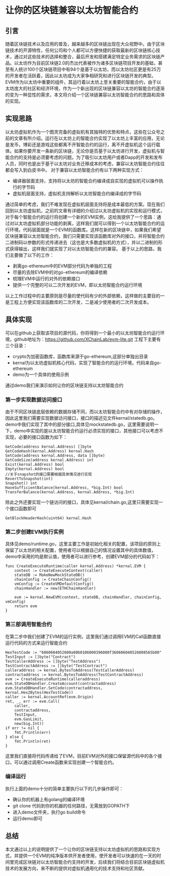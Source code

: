 # 让你的区块链兼容以太坊智能合约
## 引言
随着区块链技术以及应用的普及，越来越多的区块链出现在大众视野中。由于区块链技术的开源特性，任何公司和个人都可以方便快捷的获取最新的区块链核心技术，通过对这些技术的选择和整合，最后开发和搭建满足特定业务需求的区块链产品。以太坊作为目前区块链2.0的杰出代表被作为诸多区块链项目开发的基础，甚至有人统计100个区块链项目中有94个是基于以太坊，而以太坊社区更是有25万的开发者在活跃着，因此以太坊成为大家争相研究和进行区块链开发的典型。EVM作为以太坊中重要的组件，其运行着以太坊上至关重要的智能合约，由于以太坊庞大的社区和经济环境，作为一个新出现的区块链兼容以太坊的智能合约逐渐的变为一种显性的需求，本文将介绍一个区块链兼容以太坊智能合约的思路和具体的实现。
## 实现思路
以太坊虚拟机作为一个图灵完备的虚拟机有其独特的优势和特点，这些在公众号之前的文章有所介绍。运行在以太坊上的智能合约实现了以太坊上丰富的应用，无论是发币，博彩还是游戏这些都离不开智能合约的运行，离不开虚拟机这个运行载体。如果你要开发一条新的区块链，无论你是否基于以太坊进行开发，虚拟机与智能合约的支持是必须要考虑的问题。为了吸引以太坊用户或者Dapp的开发和发布人员，同时也是出于基于以太坊对业务迁移成本的考虑，兼容以太坊智能合约往往都会写入到白皮书中。
对于兼容以太坊智能合约有以下两种实现方式：
* 编译器层面支持，支持将以太坊的智能合约编译成自实现的虚拟机可以操作执行的字节码
* 虚拟机层面支持，虚拟机支持解析以太坊智能合约编译成的字节码

通过简单的考虑，我们不难发现在虚拟机层面支持将是成本最低的方案。现在我们回到以太坊虚拟机，之前的文章有详细的介绍过以太坊虚拟机的实现和运行模式，对于每个智能合约的运行将创建一个新的EVM实例，这给我提供了一个思路：通过对以太坊虚拟机部分功能的剥离，这样我们就可以得到一个以太坊智能合约的运行环境，代码层面就是一个EVM的函数库。这样在新的区块链中，如果我们希望区块链兼容以太坊智能合约，我们只需要实现该函数库对外的接口，并将智能合约二进制码以参数的形式传递进去（这也是大多数虚拟机的方式），并以二进制的形式获得输出，这样我们就实现了对以太坊智能合约的兼容。
基于以上的思路，我们主要做了以下的工作：
* 剥离go-ethereum中的EVM部分代码为单独的工程
* 尽量的去除EVM中的对go-ethereum的编译依赖
* 梳理EVM中运行的对外的依赖接口
* 提供一个完整的可以二次开发的EVM，即以太坊智能合约运行环境

以上工作过程中的主要原则是尽量的使代码有少的外部依赖，这样做的主要目的一是工程上方便实现该函数库的二次开发，二是减少使用者的二次开发成本。
## 具体实现
可以在github上获取该项目的源代码，你将得到一个最小的以太坊智能合约运行环境，github地址为：https://github.com/XChainLab/evm-lite.git
工程下主要有三个目录：
* crypto为加密函数库，函数库来源于go-ethereum,这部分单独出目录
* kernal为以太坊虚拟机核心代码，实现了智能合约的运行环境，代码来自go-ethereum
* demo为一个具体的使用示例

通过demo我们来演示如何让你的区块链支持以太坊智能合约</br>
### 第一步实现数据访问接口
由于不同区块链底层依赖的数据存储不同，而以太坊智能合约中有对存储的操作，因此这里我们需要实现数据访问接口，接口的描述见文件kernal/statedb.go。
demo中我们实现了其中的部分接口,具体见mockstatedb.go，这里需要说明一下，demo中实现的是以太坊智能合约运行必须实现的接口，其他接口可以考虑不实现，必要的接口函数为如下：
```
GetCode(address kernal.Address) []byte
GetCodeHash(kernal.Address) kernal.Hash
SetCode(address kernal.Address, data []byte)
GetCodeSize(address kernal.Address) int
Exist(kernal.Address) bool
Empty(kernal.Address) bool
//关于snapshot的接口需要根据具体情况进行实现
RevertToSnapshot(int)                                             
Snapshot() int
HaveSufficientBalance(kernal.Address, *big.Int) bool
TransferBalance(kernal.Address, kernal.Address, *big.Int)
```
除此之外还要实现一个链访问的接口，具体见kernal/chain.go,这里只需要实现一个接口函数即可
```
GetBlockHeaderHash(uint64) kernal.Hash
```
### 第二步创建EVM执行实例
具体见demo/runtime.go，这里主要工作是初始化相关的配置，该项目的原则上保留了以太坊的相关配置，使用者可以根据自己的情况设置其中的具体数值，demo中采用的均是默认值，使用者可以进行参考，创建EVM部分的代码如下：
```
func CreateExecuteRuntime(caller kernal.Address) *kernal.EVM {
    context := CreateExecuteContext(caller)
    stateDB := MakeNewMockStateDB()
    chainConfig := CreateChainConfig()
    vmConfig := CreateVMDefaultConfig()
    chainHandler := new(ETHChainHandler)

    evm := kernal.NewEVM(context, stateDB, chainHandler, chainConfig, vmConfig)
    return evm
}
```
### 第三部调用智能合约
在第二步中我们创建了EVM的运行实例，这里我们通过调用EVM的Call函数直接运行代码的方式来运行智能合约
```
HexTestCode := "6060604052600a8060106000396000f360606040526008565b00"
TestInput := []byte("Contract")
TestCallerAddress := []byte("TestAddress")
TestContractAddress := []byte("TestContract")
calleraddress := kernal.BytesToAddress(TestCallerAddress)
contractaddress := kernal.BytesToAddress(TestContractAddress)
evm := CreateExecuteRuntime(calleraddress)
evm.StateDBHandler.CreateAccount(contractaddress)
evm.StateDBHandler.SetCode(contractaddress, kernal.Hex2Bytes(HexTestCode))
caller := kernal.AccountRef(evm.Origin)
ret, _, err := evm.Call(
    caller,
    contractaddress,
    TestInput,
    evm.GasLimit,
    new(big.Int))
if err != nil {
    fmt.Println(err)
} else {
    fmt.Println(ret)
}
```
这里我们直接将代码传递给了EVM，目前EVM对外的接口保留源代码中的各个接口，可以通过调用Create函数来实现创建一个智能合约。
### 编译运行
执行上面的demo十分的简单主要执行以下的几步操作即可：
* 确认你的机器上有golang的编译环境
* git clone 代码到你的机器的任何路径，无需放到GOPATH下
* 进入demo文件夹，执行go build命令
* 运行demo即可

## 总结
本文通过以上的说明提供了一个让你的区块链支持以太坊虚拟机的思路和实现方式，并提供一个EVM的纯净版本供开发者使用，使开发者可以快速的在一天的时间里完成区块链对以太坊智能合约支持的开发，后续我们将结合目前区块链虚拟机技术的发展方向，来不断的提供对虚拟机通用化的技术支持和社区贡献。
